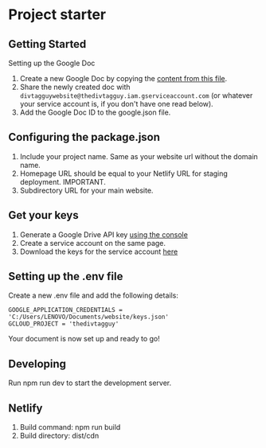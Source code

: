 # Project starter

## Getting Started
Setting up the Google Doc

1. Create a new Google Doc by copying the [content from this file](https://docs.google.com/document/d/1JVgKtEPUdLLqzicXy20eEMH3JnWJ5-MDzD6jqAqqQkI/edit).
2. Share the newly created doc with `divtagguywebsite@thedivtagguy.iam.gserviceaccount.com` (or whatever your service account is, if you don't have one read below).
3. Add the Google Doc ID to the google.json file.

## Configuring the package.json

1. Include your project name. Same as your website url without the domain name.
2. Homepage URL should be equal to your Netlify URL for staging deployment. IMPORTANT.
3. Subdirectory URL for your main website.

## Get your keys

1. Generate a Google Drive API key [using the console](https://console.cloud.google.com/apis/credentials)
2. Create a service account on the same page.
3. Download the keys for the service account [here](https://console.cloud.google.com/iam-admin/serviceaccounts/)

## Setting up the .env file

Create a new .env file and add the following details:

    GOOGLE_APPLICATION_CREDENTIALS = 'C:/Users/LENOVO/Documents/website/keys.json'
    GCLOUD_PROJECT = 'thedivtagguy'

Your document is now set up and ready to go!

## Developing

Run npm run dev to start the development server.

## Netlify

1. Build command: npm run build
2. Build directory: dist/cdn

